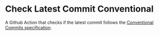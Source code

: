 # Check Latest Commit Conventional
A Github Action that checks if the latest commit follows the [Conventional Commits specification](https://www.conventionalcommits.org/).

